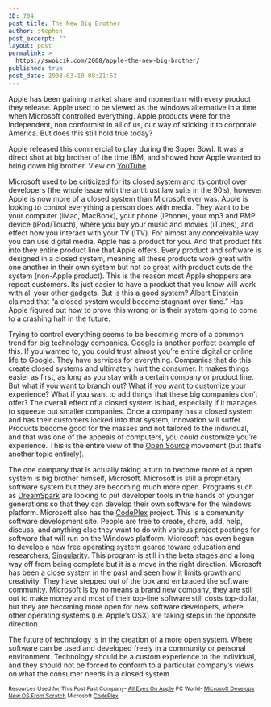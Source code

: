 ```yaml
---
ID: 704
post_title: The New Big Brother
author: stephen
post_excerpt: ""
layout: post
permalink: >
  https://swoicik.com/2008/apple-the-new-big-brother/
published: true
post_date: 2008-03-10 08:21:52
---
```

Apple has been gaining market share and momentum with every product they release. Apple used to be viewed as the windows alternative in a time when Microsoft controlled everything. Apple products were for the independent, non conformist in all of us, our way of sticking it to corporate America. But does this still hold true today?

Apple released this commercial to play during the Super Bowl. It was a direct shot at big brother of the time IBM, and showed how Apple wanted to bring down big brother. View on <a href="http://www.youtube.com/watch?v=OYecfV3ubP8&amp;hl=en_US&amp;fs=1&amp;rel=0" target="_blank">YouTube</a>.

Microsoft used to be criticized for its closed system and its control over developers (the whole issue with the antitrust law suits in the 90’s), however Apple is now more of a closed system than Microsoft ever was. Apple is looking to control everything a person does with media. They want to be your computer (iMac, MacBook), your phone (iPhone), your mp3 and PMP device (iPod/Touch), where you buy your music and movies (iTunes), and effect how you interact with your TV (iTV). For almost any conceivable way you can use digital media, Apple has a product for you. And that product fits into they entire product line that Apple offers. Every product and software is designed in a closed system, meaning all these products work great with one another in their own system but not so great with product outside the system (non-Apple product). This is the reason most Apple shoppers are repeat customers. Its just easier to have a product that you know will work with all your other gadgets. But is this a good system? Albert Einstein claimed that “a closed system would become stagnant over time.” Has Apple figured out how to prove this wrong or is their system going to come to a crashing halt in the future.

Trying to control everything seems to be becoming more of a common trend for big technology companies. Google is another perfect example of this. If you wanted to, you could trust almost you’re entire digital or online life to Google. They have services for everything. Companies that do this create closed systems and ultimately hurt the consumer. It makes things easier as first, as long as you stay with a certain company or product line. But what if you want to branch out? What if you want to customize your experience? What if you want to add things that these big companies don’t offer? The overall effect of a closed system is bad, especially if it manages to squeeze out smaller companies. Once a company has a closed system and has their customers locked into that system, innovation will suffer. Products become good for the masses and not tailored to the individual, and that was one of the appeals of computers, you could customize you’re experience. This is the entire view of the <a href="http://www.opensource.org/">Open Source</a> movement (but that’s another topic entirely).

The one company that is actually taking a turn to become more of a open system is big brother himself, Microsoft. Microsoft is still a proprietary software system but they are becoming much more open. Programs such as <a href="https://downloads.channel8.msdn.com/">DreamSpark</a> are looking to put developer tools in the hands of younger generations so that they can develop their own software for the windows platform. Microsoft also has the <a href="http://codeplex.com/">CodePlex</a> project. This is a community software development site. People are free to create, share, add, help, discuss, and anything else they want to do with various project postings for software that will run on the Windows platform. Microsoft has even begun to develop a new free operating system geared toward education and researchers, <a href="http://research.microsoft.com/os/singularity/">Singularity</a>. This program is still in the beta stages and a long way off from being complete but it is a move in the right direction. Microsoft has been a close system in the past and seen how it limits growth and creativity. They have stepped out of the box and embraced the software community. Microsoft is by no means a brand new company, they are still out to make money and most of their top-line software still costs top-dollar, but they are becoming more open for new software developers, where other operating systems (i.e. Apple’s OSX) are taking steps in the opposite direction.

The future of technology is in the creation of a more open system. Where software can be used and developed freely in a community or personal environment. Technology should be a custom experience to the individual, and they should not be forced to conform to a particular company’s views on what the consumer needs in a closed system.
<div style="text-align: left;"><span style="font-size: 78%;">Resources Used for This Post
Fast Company- <a href="http://www.fastcompany.com/magazine/121/all-eyes-on-apple.html?page=0%2C0">All Eyes On Apple</a>
PC World- <a href="http://www.pcworld.com/article/id,143122-pg,1/article.html">Microsoft Develops New OS From Scratch</a>
Microsoft <a href="http://www.codeplex.org/">CodePlex</a>
</span></div>